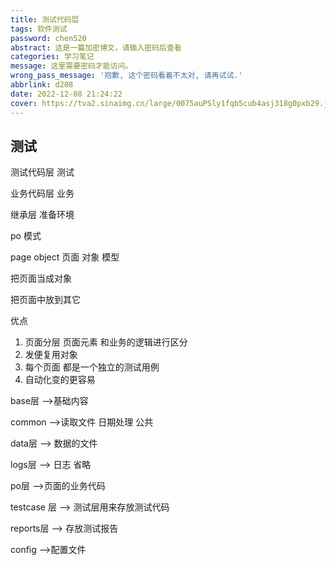 ```yaml
---
title: 测试代码层
tags: 软件测试
password: chen520
abstract: 这是一篇加密博文，请输入密码后查看
categories: 学习笔记
message: 这里需要密码才能访问。
wrong_pass_message: '抱歉, 这个密码看着不太对, 请再试试.'
abbrlink: d208
date: 2022-12-08 21:24:22
cover: https://tva2.sinaimg.cn/large/0075auPSly1fqb5cub4asj318g0pxb29.jpg
---
```


## 测试

测试代码层 测试

业务代码层 业务

继承层 准备环境

po 模式

page object 页面 对象 模型

把页面当成对象

把页面中放到其它

优点

1. 页面分层 页面元素 和业务的逻辑进行区分
2. 发便复用对象
3. 每个页面 都是一个独立的测试用例
4. 自动化变的更容易

base层 -->基础内容

common -->读取文件 日期处理 公共

data层 --> 数据的文件

logs层 --> 日志 省略

po层 -->页面的业务代码

testcase 层 --> 测试层用来存放测试代码

reports层 --> 存放测试报告

config -->配置文件

